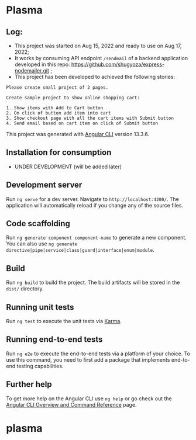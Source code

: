 # Plasma

## Log:

- This project was started on Aug 15, 2022 and ready to use on Aug 17, 2022;
- It works by consuming API endpoint `/sendmail` of a backend application developed in this repo: https://github.com/shugyoza/express-nodemailer.git ;
- This project has been developed to achieved the following stories:

```
Please create small project of 2 pages.

Create sample project to show online shopping cart:

1. Show items with Add to Cart button
2. On click of button add item into cart
3. Show checkout page with all the cart items with Submit button
4. Send email based on cart item on click of Submit button
```

This project was generated with [Angular CLI](https://github.com/angular/angular-cli) version 13.3.6.

## Installation for consumption

- UNDER DEVELOPMENT (will be added later)

## Development server

Run `ng serve` for a dev server. Navigate to `http://localhost:4200/`. The application will automatically reload if you change any of the source files.

## Code scaffolding

Run `ng generate component component-name` to generate a new component. You can also use `ng generate directive|pipe|service|class|guard|interface|enum|module`.

## Build

Run `ng build` to build the project. The build artifacts will be stored in the `dist/` directory.

## Running unit tests

Run `ng test` to execute the unit tests via [Karma](https://karma-runner.github.io).

## Running end-to-end tests

Run `ng e2e` to execute the end-to-end tests via a platform of your choice. To use this command, you need to first add a package that implements end-to-end testing capabilities.

## Further help

To get more help on the Angular CLI use `ng help` or go check out the [Angular CLI Overview and Command Reference](https://angular.io/cli) page.

# plasma
